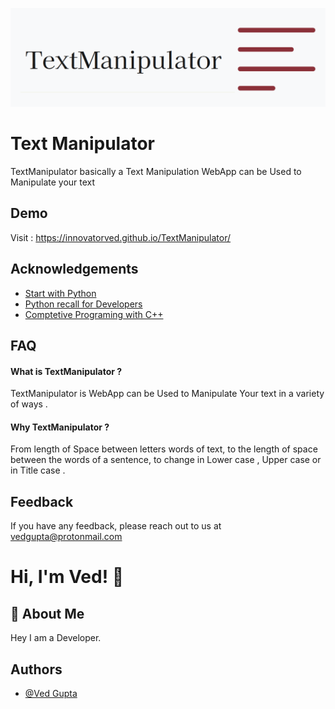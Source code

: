 
![Logo](https://raw.githubusercontent.com/innovatorved/TextManipulator/gh-pages/text-manipulator.png)

    

# Text Manipulator

TextManipulator basically a Text Manipulation WebApp can be Used to Manipulate your text 


## Demo

Visit : https://innovatorved.github.io/TextManipulator/

   

## Acknowledgements

 - [Start with Python](https://github.com/innovatorved/BasicPython)
 - [Python recall for Developers](https://github.com/innovatorved/python-recall)
 - [Comptetive Programing with C++](https://github.com/innovatorved/Comptetive-Programing-cpp)


## FAQ

#### What is  TextManipulator ?

TextManipulator is WebApp can be Used to Manipulate Your text in a variety of ways .

#### Why TextManipulator ?

From length of Space between letters words of text, to the length of space between the words of a sentence, to change in Lower case , Upper case or in Title case .

## Feedback

If you have any feedback, please reach out to us at vedgupta@protonmail.com
  
# Hi, I'm Ved! 👋

  
## 🚀 About Me
Hey I am a Developer.

## Authors

- [@Ved Gupta](https://github.com/innovatorved)
  
